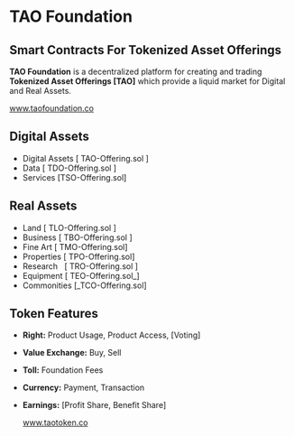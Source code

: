 # TAO Foundation
## Smart Contracts For Tokenized Asset Offerings

**TAO Foundation** is a decentralized platform for creating and trading **Tokenized Asset Offerings [TAO]** which provide a liquid market for Digital and Real Assets.

  www.taofoundation.co

## Digital Assets
* Digital Assets [ TAO-Offering.sol ]
* Data [ TDO-Offering.sol ]
* Services [TSO-Offering.sol]

## Real Assets
* Land [ TLO-Offering.sol ]
* Business [ TBO-Offering.sol ]
* Fine Art [ TMO-Offering.sol]
* Properties [ TPO-Offering.sol]
* Research   [ TRO-Offering.sol ]
* Equipment [ TEO-Offering.sol_]
* Commonities [_TCO-Offering.sol]

## Token Features
* **Right:** Product Usage, Product Access, [Voting]
* **Value Exchange:** Buy, Sell
* **Toll:** Foundation Fees
* **Currency:** Payment, Transaction
* **Earnings:** [Profit Share, Benefit Share]

  www.taotoken.co
